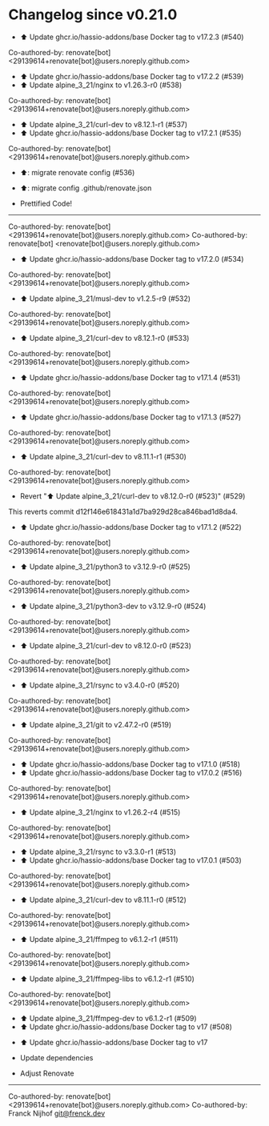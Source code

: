 # Changelog since v0.21.0
- ⬆️ Update ghcr.io/hassio-addons/base Docker tag to v17.2.3 (#540)

Co-authored-by: renovate[bot] <29139614+renovate[bot]@users.noreply.github.com> 
- ⬆️ Update ghcr.io/hassio-addons/base Docker tag to v17.2.2 (#539) 
- ⬆️ Update alpine_3_21/nginx to v1.26.3-r0 (#538)

Co-authored-by: renovate[bot] <29139614+renovate[bot]@users.noreply.github.com> 
- ⬆️ Update alpine_3_21/curl-dev to v8.12.1-r1 (#537) 
- ⬆️ Update ghcr.io/hassio-addons/base Docker tag to v17.2.1 (#535)

Co-authored-by: renovate[bot] <29139614+renovate[bot]@users.noreply.github.com> 
- ⬆️: migrate renovate config (#536)

* ⬆️: migrate config .github/renovate.json

* Prettified Code!

---------

Co-authored-by: renovate[bot] <29139614+renovate[bot]@users.noreply.github.com>
Co-authored-by: renovate[bot] <renovate[bot]@users.noreply.github.com> 
- ⬆️ Update ghcr.io/hassio-addons/base Docker tag to v17.2.0 (#534)

Co-authored-by: renovate[bot] <29139614+renovate[bot]@users.noreply.github.com> 
- ⬆️ Update alpine_3_21/musl-dev to v1.2.5-r9 (#532)

Co-authored-by: renovate[bot] <29139614+renovate[bot]@users.noreply.github.com> 
- ⬆️ Update alpine_3_21/curl-dev to v8.12.1-r0 (#533)

Co-authored-by: renovate[bot] <29139614+renovate[bot]@users.noreply.github.com> 
- ⬆️ Update ghcr.io/hassio-addons/base Docker tag to v17.1.4 (#531)

Co-authored-by: renovate[bot] <29139614+renovate[bot]@users.noreply.github.com> 
- ⬆️ Update ghcr.io/hassio-addons/base Docker tag to v17.1.3 (#527)

Co-authored-by: renovate[bot] <29139614+renovate[bot]@users.noreply.github.com> 
- ⬆️ Update alpine_3_21/curl-dev to v8.11.1-r1 (#530)

Co-authored-by: renovate[bot] <29139614+renovate[bot]@users.noreply.github.com> 
- Revert "⬆️ Update alpine_3_21/curl-dev to v8.12.0-r0 (#523)" (#529)

This reverts commit d12f146e618431a1d7ba929d28ca846bad1d8da4. 
- ⬆️ Update ghcr.io/hassio-addons/base Docker tag to v17.1.2 (#522)

Co-authored-by: renovate[bot] <29139614+renovate[bot]@users.noreply.github.com> 
- ⬆️ Update alpine_3_21/python3 to v3.12.9-r0 (#525)

Co-authored-by: renovate[bot] <29139614+renovate[bot]@users.noreply.github.com> 
- ⬆️ Update alpine_3_21/python3-dev to v3.12.9-r0 (#524)

Co-authored-by: renovate[bot] <29139614+renovate[bot]@users.noreply.github.com> 
- ⬆️ Update alpine_3_21/curl-dev to v8.12.0-r0 (#523)

Co-authored-by: renovate[bot] <29139614+renovate[bot]@users.noreply.github.com> 
- ⬆️ Update alpine_3_21/rsync to v3.4.0-r0 (#520)

Co-authored-by: renovate[bot] <29139614+renovate[bot]@users.noreply.github.com> 
- ⬆️ Update alpine_3_21/git to v2.47.2-r0 (#519)

Co-authored-by: renovate[bot] <29139614+renovate[bot]@users.noreply.github.com> 
- ⬆️ Update ghcr.io/hassio-addons/base Docker tag to v17.1.0 (#518) 
- ⬆️ Update ghcr.io/hassio-addons/base Docker tag to v17.0.2 (#516)

Co-authored-by: renovate[bot] <29139614+renovate[bot]@users.noreply.github.com> 
- ⬆️ Update alpine_3_21/nginx to v1.26.2-r4 (#515)

Co-authored-by: renovate[bot] <29139614+renovate[bot]@users.noreply.github.com> 
- ⬆️ Update alpine_3_21/rsync to v3.3.0-r1 (#513) 
- ⬆️ Update ghcr.io/hassio-addons/base Docker tag to v17.0.1 (#503)

Co-authored-by: renovate[bot] <29139614+renovate[bot]@users.noreply.github.com> 
- ⬆️ Update alpine_3_21/curl-dev to v8.11.1-r0 (#512)

Co-authored-by: renovate[bot] <29139614+renovate[bot]@users.noreply.github.com> 
- ⬆️ Update alpine_3_21/ffmpeg to v6.1.2-r1 (#511)

Co-authored-by: renovate[bot] <29139614+renovate[bot]@users.noreply.github.com> 
- ⬆️ Update alpine_3_21/ffmpeg-libs to v6.1.2-r1 (#510)

Co-authored-by: renovate[bot] <29139614+renovate[bot]@users.noreply.github.com> 
- ⬆️ Update alpine_3_21/ffmpeg-dev to v6.1.2-r1 (#509) 
- ⬆️ Update ghcr.io/hassio-addons/base Docker tag to v17 (#508)

* ⬆️ Update ghcr.io/hassio-addons/base Docker tag to v17

* Update dependencies

* Adjust Renovate

---------

Co-authored-by: renovate[bot] <29139614+renovate[bot]@users.noreply.github.com>
Co-authored-by: Franck Nijhof <git@frenck.dev> 
